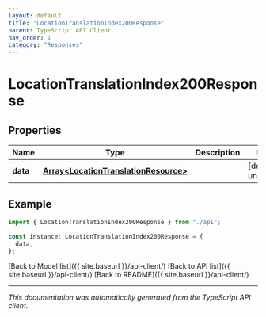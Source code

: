 ```yaml
---
layout: default
title: "LocationTranslationIndex200Response"
parent: TypeScript API Client
nav_order: 1
category: "Responses"
---
```


# LocationTranslationIndex200Response

## Properties

| Name     | Type                                                                           | Description | Notes                  |
| -------- | ------------------------------------------------------------------------------ | ----------- | ---------------------- |
| **data** | [**Array&lt;LocationTranslationResource&gt;**](LocationTranslationResource.md) |             | [default to undefined] |

## Example

```typescript
import { LocationTranslationIndex200Response } from "./api";

const instance: LocationTranslationIndex200Response = {
  data,
};
```

[Back to Model list]({{ site.baseurl }}/api-client/) [Back to API list]({{ site.baseurl }}/api-client/) [Back to README]({{ site.baseurl }}/api-client/)

---

_This documentation was automatically generated from the TypeScript API client._
